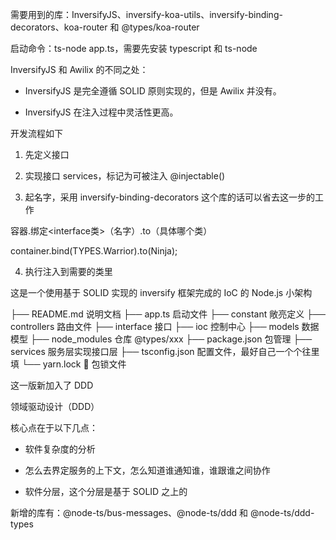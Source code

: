 需要用到的库：InversifyJS、inversify-koa-utils、inversify-binding-decorators、koa-router 和 @types/koa-router

启动命令：ts-node app.ts，需要先安装 typescript 和 ts-node

InversifyJS 和 Awilix 的不同之处：

- InversifyJS 是完全遵循 SOLID 原则实现的，但是 Awilix 并没有。

- InversifyJS 在注入过程中灵活性更高。

开发流程如下

1. 先定义接口

2. 实现接口 services，标记为可被注入 @injectable()

3. 起名字，采用 inversify-binding-decorators 这个库的话可以省去这一步的工作

容器.绑定<interface类>（名字）.to（具体哪个类）

container.bind<Warrior>(TYPES.Warrior).to(Ninja);

4. 执行注入到需要的类里

这是一个使用基于 SOLID 实现的 inversify 框架完成的 IoC 的 Node.js 小架构

├── README.md 说明文档
├── app.ts 启动文件
├── constant 敞亮定义
├── controllers 路由文件
├── interface 接口
├── ioc 控制中心
├── models 数据模型
├── node_modules 仓库 @types/xxx
├── package.json 包管理
├── services 服务层实现接口层
├── tsconfig.json 配置文件，最好自己一个个往里填
└── yarn.lock 🔐 包锁文件

这一版新加入了 DDD

领域驱动设计（DDD）

核心点在于以下几点：

- 软件复杂度的分析

- 怎么去界定服务的上下文，怎么知道谁通知谁，谁跟谁之间协作

- 软件分层，这个分层是基于 SOLID 之上的

新增的库有：@node-ts/bus-messages、@node-ts/ddd 和 @node-ts/ddd-types